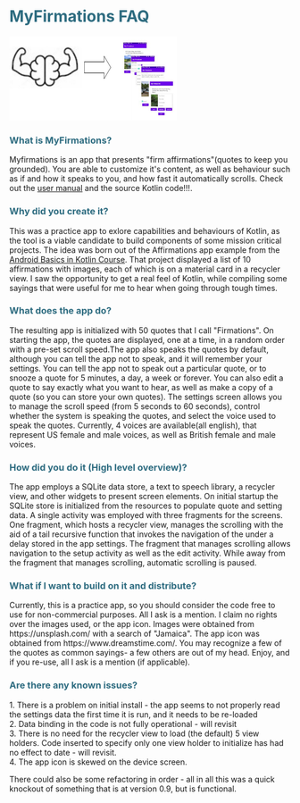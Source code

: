 <h1 style="color: #2e6c80;">MyFirmations FAQ</h1>
<img src ="myfirmga.jpg" width = "300" height ="150">
<h3 style="color: #2e6c80;">What is MyFirmations?</h3>
<p>Myfirmations is an app that presents "firm affirmations"(quotes to keep you grounded). You are able to customize it's content, as well as behaviour such as if and how it speaks to you,  and how fast it automatically scrolls. Check out the <a href ="firmdoc.pdf">user manual</a> and the source Kotlin code!!!.</p>

<h3 style="color: #2e6c80;">Why did you create it?</h3>
<p>This was a practice app to exlore capabilities and behaviours of Kotlin, as the tool is a viable candidate to build components of some mission critical projects. The idea was born out of the Affirmations app example from the <a href ="https://developer.android.com/courses/android-basics-kotlin/course">Android Basics in Kotlin Course</a>. That project displayed a list of 10 affirmations with images, each of which is on a material card in a recycler view. I saw the opportunity to get a real feel of Kotlin, while compiling some sayings that were useful for me to hear when going through tough times.</p>

<h3 style="color: #2e6c80;">What does the app do?</h3>
<p>The resulting app is initialized with 50 quotes that I call "Firmations". On starting the app, the quotes are displayed, one at a time, in a random order with a pre-set scroll speed.The app also speaks the quotes by default, although you can tell the app not to speak, and it will remember your settings. You can tell the app not to speak out a particular quote, or to snooze a quote for 5 minutes, a day, a week or forever. You can also edit a quote to say exactly what you want to hear, as well as make a copy of a quote (so you can store your own quotes). The settings screen allows you to manage the scroll speed (from 5 seconds to 60 seconds), control whether the system is speaking the quotes, and select the voice used to speak the quotes. Currently, 4 voices are available(all english), that represent US female and male voices, as well as British female and male voices.</p>

<h3 style="color: #2e6c80;">How did you do it (High level overview)?</h3>
<p>The app employs a SQLite data store, a text to speech library, a recycler view, and other widgets to present screen elements. On initial startup the SQLite store is initialized from the resources to populate quote and setting data. A single activity was employed with three fragments for the screens. One fragment, which hosts a recycler view, manages the scrolling with the aid of a tail recursive function that invokes the navigation of the under a delay stored in the app settings. The fragment that manages scrolling allows navigation to the setup activity as well as the edit activity. While away from the fragment that manages scrolling, automatic scrolling is paused.</p>

<h3 style="color: #2e6c80;">What if I want to build on it and distribute?</h3>
<p>Currently, this is a practice app, so you should consider the code free to use for non-commercial purposes. All I ask is a mention. I claim no rights over the images used, or the app icon. Images were obtained from https://unsplash.com/ with a search of "Jamaica". The app icon was obtained from https://www.dreamstime.com/. You may recognize a few of the quotes as common sayings- a few others are out of my head. Enjoy, and if you re-use, all I ask is a mention (if applicable).</p>

<h3 style="color: #2e6c80;">Are there any known issues?</h3>

<p> 1. There is a problem on initial install - the app seems to not properly read the settings data the first time it is run, and it needs to be re-loaded <br/>2. Data binding in the code is not fully operational - will revisit <br />3. There is no need for the recycler view to load (the default) 5 view holders. Code inserted to specify only one view holder to initialize has had no effect to date - will revisit.
<br/>4. The app icon is skewed on the device screen.
</p>

There could also be some refactoring in order - all in all this was a quick knockout of something that is at version 0.9, but is functional.
